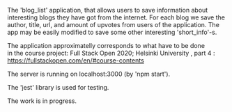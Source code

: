 The 'blog_list' application, that allows users to save information about interesting blogs they have got from the internet. 
For each blog we save the author, title, url, and amount of upvotes from users of the application. 
The app may be easily modified to save some other interesting 'short_info'-s.

The application approximatelly corresponds to what have to be done  
in the course project: 
Full Stack Open 2020; Helsinki University , part 4 : https://fullstackopen.com/en/#course-contents  

The server is running on localhost:3000 (by 'npm start').

The 'jest' library is used for testing.

The work is in progress.


